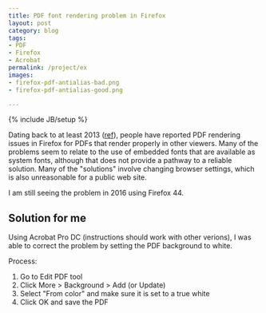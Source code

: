 ```yaml
---
title: PDF font rendering problem in Firefox
layout: post
category: blog
tags:
- PDF
- Firefox
- Acrobat
permalink: /project/ex
images:
- firefox-pdf-antialias-bad.png
- firefox-pdf-antialias-good.png

---
```

{% include JB/setup %}

Dating back to at least 2013 ([ref](https://support.mozilla.org/en-US/questions/954489)), people have reported PDF rendering issues in Firefox for PDFs that render properly in other viewers.
Many of the problems seem to relate to the use of embedded fonts that are available as system fonts, although that does not provide a pathway to a reliable solution.
Many of the "solutions" involve changing browser settings, which is also unreasonable for a public web site.

I am still seeing the problem in 2016 using Firefox 44.

## Solution for me

Using Acrobat Pro DC (instructions should work with other verions), I was able to correct the problem by setting the PDF background to white.

Process:
1. Go to Edit PDF tool
1. Click More > Background > Add (or Update)
1. Select "From color" and make sure it is set to a true white
1. Click OK and save the PDF
